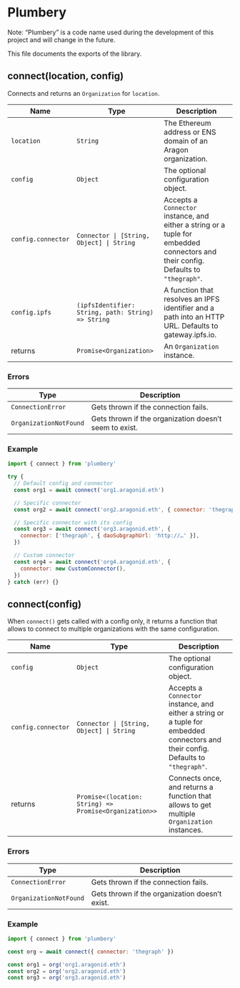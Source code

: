 # Plumbery

Note: “Plumbery” is a code name used during the development of this project and will change in the future.

This file documents the exports of the library.

## connect(location, config)

Connects and returns an `Organization` for `location`.

| Name               | Type                                               | Description                                                                                                                        |
| ------------------ | -------------------------------------------------- | ---------------------------------------------------------------------------------------------------------------------------------- |
| `location`         | `String`                                           | The Ethereum address or ENS domain of an Aragon organization.                                                                      |
| `config`           | `Object`                                           | The optional configuration object.                                                                                                 |
| `config.connector` | `Connector \| [String, Object] \| String`          | Accepts a `Connector` instance, and either a string or a tuple for embedded connectors and their config. Defaults to `"thegraph"`. |
| `config.ipfs`      | `(ipfsIdentifier: String, path: String) => String` | A function that resolves an IPFS identifier and a path into an HTTP URL. Defaults to gateway.ipfs.io.                              |
| returns            | `Promise<Organization>`                            | An `Organization` instance.                                                                                                        |

### Errors

| Type                   | Description                                            |
| ---------------------- | ------------------------------------------------------ |
| `ConnectionError`      | Gets thrown if the connection fails.                   |
| `OrganizationNotFound` | Gets thrown if the organization doesn’t seem to exist. |

### Example

```js
import { connect } from 'plumbery'

try {
  // Default config and connector
  const org1 = await connect('org1.aragonid.eth')

  // Specific connector
  const org2 = await connect('org2.aragonid.eth', { connector: 'thegraph' })

  // Specific connector with its config
  const org3 = await connect('org3.aragonid.eth', {
    connector: ['thegraph', { daoSubgraphUrl: 'http://…' }],
  })

  // Custom connector
  const org4 = await connect('org4.aragonid.eth', {
    connector: new CustomConnector(),
  })
} catch (err) {}
```

## connect(config)

When `connect()` gets called with a config only, it returns a function that allows to connect to multiple organizations with the same configuration.

| Name               | Type                                                   | Description                                                                                                                        |
| ------------------ | ------------------------------------------------------ | ---------------------------------------------------------------------------------------------------------------------------------- |
| `config`           | `Object`                                               | The optional configuration object.                                                                                                 |
| `config.connector` | `Connector \| [String, Object] \| String`              | Accepts a `Connector` instance, and either a string or a tuple for embedded connectors and their config. Defaults to `"thegraph"`. |
| returns            | `Promise<(location: String) => Promise<Organization>>` | Connects once, and returns a function that allows to get multiple `Organization` instances.                                        |

### Errors

| Type                   | Description                                    |
| ---------------------- | ---------------------------------------------- |
| `ConnectionError`      | Gets thrown if the connection fails.           |
| `OrganizationNotFound` | Gets thrown if the organization doesn’t exist. |

### Example

```js
import { connect } from 'plumbery'

const org = await connect({ connector: 'thegraph' })

const org1 = org('org1.aragonid.eth')
const org2 = org('org2.aragonid.eth')
const org3 = org('org3.aragonid.eth')
```
